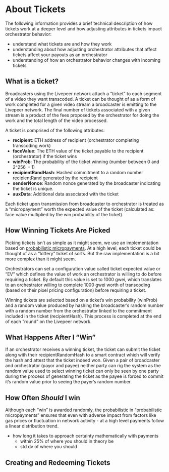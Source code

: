 # About Tickets

The following information provides a brief technical description of how tickets work at a deeper level and how adjusting attributes in tickets impact orchestrator behavior:

- understand what tickets are and how they work
- understanding about how adjusting orchestrator attributes that affect tickets affect your payouts as an orchestrator
- understanding of how an orchestrator behavior changes with incoming tickets

## What is a ticket?

Broadcasters using the Livepeer network attach a “ticket” to each segment of a video they want transcoded. A ticket can be thought of as a form of work completed for a given video stream a broadcaster is emitting to the Livepeer network.  The final number of tickets associated with a given stream is a product of the fees proposed by the orchestrator for doing the work and the total length of the video processed.

A ticket is comprised of the following attributes:

- **recipient**: ETH address of recipient (orchestrator completing transcoding work)
- **faceValue**: The ETH value of the ticket payable to the recipient (orchestrator) if the ticket wins
- **winProb**: The probability of the ticket winning (number between 0 and 2^256
 - 1)
- **recipientRandHash**: Hashed commitment to a random number recipientRand generated by the recipient
- **senderNonce**: Random nonce generated by the broadcaster indicating the ticket is unique.
- **auxData**: Additional data associated with the ticket

Each ticket upon transmission from broadcaster to orchestrator is treated as a “micropayment” worth the expected value of the ticket (calculated as: face value multiplied by the win probability of the ticket).

## How Winning Tickets Are Picked

Picking tickets isn’t as simple as it might seem, we use an implementation based on [probabilistic micropayments](https://medium.com/livepeer-blog/streamflow-probabilistic-micropayments-f3a647672462).  At a high level, each ticket could be thought of as a “lottery” ticket of sorts.  But the raw implementation is a bit more complex than it might seem.

Orchestrators can set a configuration value called ticket expected value or “EV” which defines the value of work an orchestrator is willing to do before requiring a ticket.  By default this value is set to 1000 gwei, which translates to an orchestrator willing to complete 1000 gwei worth of transcoding (based on their pixel pricing configuration) before requiring a ticket.

Winning tickets are selected based on a ticket’s win probability (winProb) and a random value produced by hashing the broadcaster’s random number with a random number from the orchestrator linked to the commitment included in the ticket (recipientHash).  This process is completed at the end of each “round” on the Livepeer network.

## What Happens After I “Win”

If an orchestrator receives a winning ticket, the ticket can submit the ticket along with their recipientRandomHash to a smart contract which will verify the hash and attest that the ticket indeed won.  Given a pair of broadcaster and orchestrator (payor and payee) neither party can rig the system as the random value used to select winning ticket can only be seen by one party during the process of generating the ticket as the payee is forced to commit it’s random value prior to seeing the payer’s random number.

## How Often *Should* I win

Although each “win” is awarded randomly, the probabilistic in “probabilistic micropayments” ensures that even with adverse impact from factors like gas prices or fluctuation in network activity - at a high level payments follow a linear distribution trend.

- how long it takes to approach certainty mathematically with payments
    - within 25% of where you should in theory be
    - std dv of where you should
    

## Creating and Redeeming Tickets
